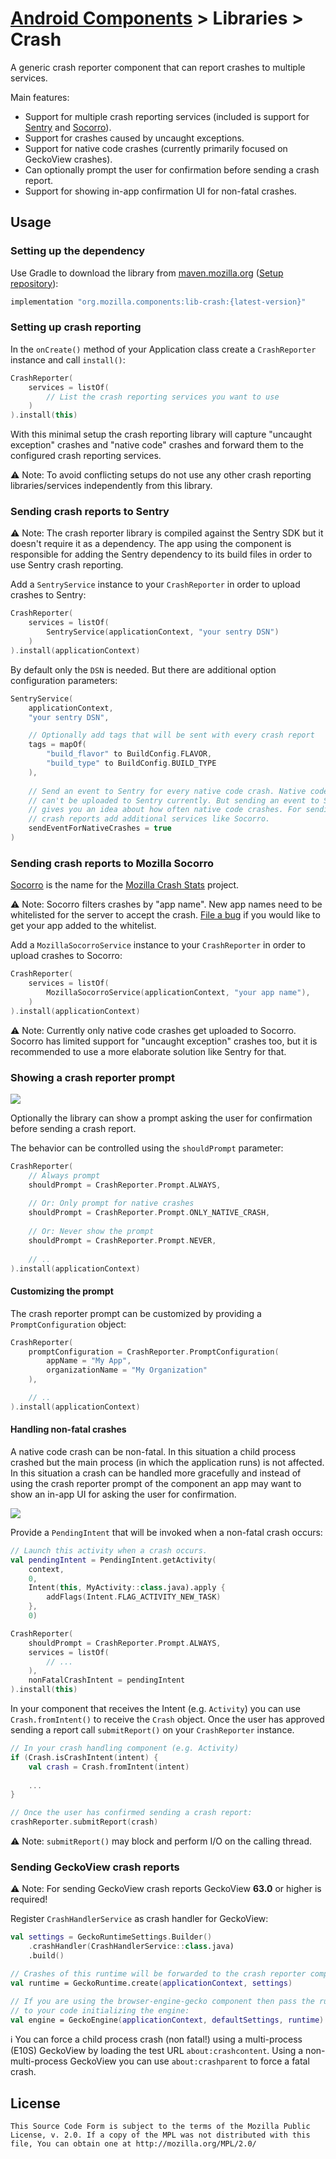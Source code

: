 # [Android Components](../../../README.md) > Libraries > Crash

A generic crash reporter component that can report crashes to multiple services.

Main features:

* Support for multiple crash reporting services (included is support for [Sentry](https://sentry.io) and [Socorro](https://wiki.mozilla.org/Socorro)).
* Support for crashes caused by uncaught exceptions.
* Support for native code crashes (currently primarily focused on GeckoView crashes).
* Can optionally prompt the user for confirmation before sending a crash report.
* Support for showing in-app confirmation UI for non-fatal crashes.

## Usage

### Setting up the dependency

Use Gradle to download the library from [maven.mozilla.org](https://maven.mozilla.org/) ([Setup repository]()):

```Groovy
implementation "org.mozilla.components:lib-crash:{latest-version}"
```

### Setting up crash reporting

In the `onCreate()` method of your Application class create a `CrashReporter` instance and call `install()`:

```Kotlin
CrashReporter(
    services = listOf(
        // List the crash reporting services you want to use
    )
).install(this)
```

With this minimal setup the crash reporting library will capture "uncaught exception" crashes and "native code" crashes and forward them to the configured crash reporting services.

⚠️ Note: To avoid conflicting setups do not use any other crash reporting libraries/services independently from this library.

### Sending crash reports to Sentry

⚠️ Note: The crash reporter library is compiled against the Sentry SDK but it doesn't require it as a dependency. The app using the component is responsible for adding the Sentry dependency to its build files in order to use Sentry crash reporting.

Add a `SentryService` instance to your `CrashReporter` in order to upload crashes to Sentry:

```Kotlin
CrashReporter(
    services = listOf(
        SentryService(applicationContext, "your sentry DSN")
    )
).install(applicationContext)
```

By default only the `DSN` is needed. But there are additional option configuration parameters:

```Kotlin
SentryService(
	applicationContext,
	"your sentry DSN",

	// Optionally add tags that will be sent with every crash report
	tags = mapOf(
		"build_flavor" to BuildConfig.FLAVOR,
		"build_type" to BuildConfig.BUILD_TYPE
	),
	
	// Send an event to Sentry for every native code crash. Native code crashes 
	// can't be uploaded to Sentry currently. But sending an event to Sentry
	// gives you an idea about how often native code crashes. For sending native
	// crash reports add additional services like Socorro.
	sendEventForNativeCrashes = true
)	
```

### Sending crash reports to Mozilla Socorro

[Socorro](https://wiki.mozilla.org/Socorro) is the name for the [Mozilla Crash Stats](https://crash-stats.mozilla.org/) project.

⚠️ Note: Socorro filters crashes by "app name". New app names need to be whitelisted for the server to accept the crash. [File a bug](https://bugzilla.mozilla.org/enter_bug.cgi?product=Socorro) if you would like to get your app added to the whitelist.

Add a `MozillaSocorroService` instance to your `CrashReporter` in order to upload crashes to Socorro:

```Kotlin
CrashReporter(
    services = listOf(
		MozillaSocorroService(applicationContext, "your app name"),
    )
).install(applicationContext)
```

⚠️ Note: Currently only native code crashes get uploaded to Socorro. Socorro has limited support for "uncaught exception" crashes too, but it is recommended to use a more elaborate solution like Sentry for that.

### Showing a crash reporter prompt

![](images/crash-dialog.png)

Optionally the library can show a prompt asking the user for confirmation before sending a crash report.

The behavior can be controlled using the `shouldPrompt` parameter:

```Kotlin
CrashReporter(
    // Always prompt
    shouldPrompt = CrashReporter.Prompt.ALWAYS,
    
    // Or: Only prompt for native crashes
    shouldPrompt = CrashReporter.Prompt.ONLY_NATIVE_CRASH,
    
    // Or: Never show the prompt
    shouldPrompt = CrashReporter.Prompt.NEVER,
    
    // ..
).install(applicationContext)
```

#### Customizing the prompt

The crash reporter prompt can be customized by providing a `PromptConfiguration` object:

```Kotlin
CrashReporter(
	promptConfiguration = CrashReporter.PromptConfiguration(
		appName = "My App",
		organizationName = "My Organization"
	),

	// ..
).install(applicationContext)
```

#### Handling non-fatal crashes

A native code crash can be non-fatal. In this situation a child process crashed but the main process (in which the application runs) is not affected. In this situation a crash can be handled more gracefully and instead of using the crash reporter prompt of the component an app may want to show an in-app UI for asking the user for confirmation.

![](images/crash-in-app.png)

Provide a `PendingIntent` that will be invoked when a non-fatal crash occurs:

```Kotlin
// Launch this activity when a crash occurs.
val pendingIntent = PendingIntent.getActivity(
    context,
    0,
    Intent(this, MyActivity::class.java).apply {
        addFlags(Intent.FLAG_ACTIVITY_NEW_TASK)
    },
    0)

CrashReporter(
    shouldPrompt = CrashReporter.Prompt.ALWAYS,
    services = listOf(
        // ...
    ),
    nonFatalCrashIntent = pendingIntent
).install(this)
```

In your component that receives the Intent (e.g. `Activity`) you can use `Crash.fromIntent()` to receive the `Crash` object. Once the user has approved sending a report call `submitReport()` on your `CrashReporter` instance.

```Kotlin
// In your crash handling component (e.g. Activity)
if (Crash.isCrashIntent(intent) {
	val crash = Crash.fromIntent(intent)
	
	...
}	

// Once the user has confirmed sending a crash report:
crashReporter.submitReport(crash)
```

⚠️ Note: `submitReport()` may block and perform I/O on the calling thread.

### Sending GeckoView crash reports

⚠️ Note: For sending GeckoView crash reports GeckoView **63.0** or higher is required!

Register `CrashHandlerService` as crash handler for GeckoView:

```Kotlin
val settings = GeckoRuntimeSettings.Builder()
    .crashHandler(CrashHandlerService::class.java)
    .build()

// Crashes of this runtime will be forwarded to the crash reporter component
val runtime = GeckoRuntime.create(applicationContext, settings)

// If you are using the browser-engine-gecko component then pass the runtime
// to your code initializing the engine:
val engine = GeckoEngine(applicationContext, defaultSettings, runtime)
```

ℹ️ You can force a child process crash (non fatal!) using a multi-process (E10S) GeckoView by loading the test URL `about:crashcontent`. Using a non-multi-process GeckoView you can use `about:crashparent` to force a fatal crash.

## License

    This Source Code Form is subject to the terms of the Mozilla Public
    License, v. 2.0. If a copy of the MPL was not distributed with this
    file, You can obtain one at http://mozilla.org/MPL/2.0/
